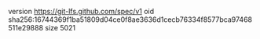 version https://git-lfs.github.com/spec/v1
oid sha256:16744369f1ba51809d04ce0f8ae3636d1cecb76334f8577bca97468511e29888
size 5021
